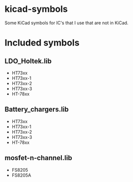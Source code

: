 # kicad-symbols
Some KiCad symbols for IC's that I use that are not in KiCad.

# Included symbols

## LDO_Holtek.lib

- HT73xx
- HT73xx-1
- HT73xx-2
- HT73xx-3
- HT-78xx

## Battery_chargers.lib

- HT73xx
- HT73xx-1
- HT73xx-2
- HT73xx-3
- HT-78xx

## mosfet-n-channel.lib
- FS8205
- FS8205A